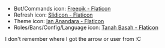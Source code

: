 - Bot/Commands icon: [Freepik - Flaticon](https://www.flaticon.com/authors/freepik)
- Refresh icon: [Slidicon - Flaticon](https://www.flaticon.com/authors/Slidicon)
- Theme icon: [Ian Anandara - Flaticon](https://www.flaticon.com/authors/Ian-Anandara)
- Roles/Bans/Config/Language icon: [Tanah Basah - Flaticon](https://www.flaticon.com/authors/tanah-basah)

I don't remember where I got the arrow or user from :C
